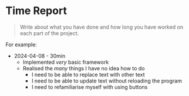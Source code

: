# Time Report

> Write about what you have done and how long you have worked on each part of the project.

For example: 

- 2024-04-08 - 30min
  - Implemented *very* basic framework
  - Realised the *many* things I have no idea how to do
    - I need to be able to replace text with other text
    - I need to be able to update text without reloading the program
    - I need to refamiliarise myself with using buttons
